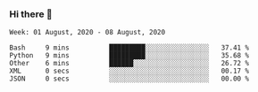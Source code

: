 ### Hi there 👋

<!--START_SECTION:waka-->
```text
Week: 01 August, 2020 - 08 August, 2020

Bash     9 mins          █████████░░░░░░░░░░░░░░░░   37.41 % 
Python   9 mins          █████████░░░░░░░░░░░░░░░░   35.68 % 
Other    6 mins          ██████░░░░░░░░░░░░░░░░░░░   26.72 % 
XML      0 secs          ░░░░░░░░░░░░░░░░░░░░░░░░░   00.17 % 
JSON     0 secs          ░░░░░░░░░░░░░░░░░░░░░░░░░   00.00 %
```
<!--END_SECTION:waka-->

<!--
**arlenxuzj/arlenxuzj** is a ✨ _special_ ✨ repository because its `README.md` (this file) appears on your GitHub profile.

Here are some ideas to get you started:

- 🔭 I’m currently working on ...
- 🌱 I’m currently learning ...
- 👯 I’m looking to collaborate on ...
- 🤔 I’m looking for help with ...
- 💬 Ask me about ...
- 📫 How to reach me: ...
- 😄 Pronouns: ...
- ⚡ Fun fact: ...
-->
